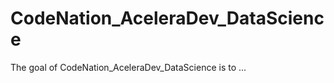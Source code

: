 
# CodeNation_AceleraDev_DataScience

<!-- badges: start -->
<!-- badges: end -->

The goal of CodeNation_AceleraDev_DataScience is to ...

